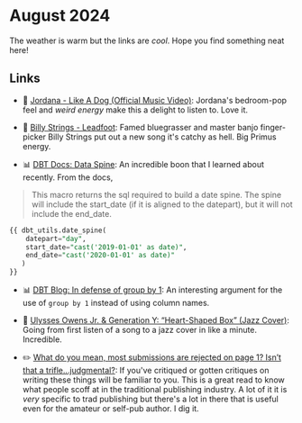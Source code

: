 # August 2024

The weather is warm but the links are _cool_.  Hope you find something neat here!

## Links

<!-- 
Music :: 🎸
Data :: 📊
General Software :: 💻
Papers :: 📝
Math :: 🧮
Dance :: 💃
Python :: 🐍
Writing & Editing :: ✏️
 -->

- 🎸 [Jordana - Like A Dog (Official Music Video)](https://youtu.be/ut7VtQGJHzE?si=KVXzfMSJ9zDdOuVQ): Jordana's bedroom-pop feel and _weird energy_ make this a delight to listen to.  Love it.

- 🎸 [Billy Strings - Leadfoot](https://www.youtube.com/watch?v=CBJudzjpi1w): Famed bluegrasser and master banjo finger-picker Billy Strings put out a new song it's catchy as hell.  Big Primus energy.

- 📊 [DBT Docs: Data Spine](https://github.com/dbt-labs/dbt-utils#date_spine-source): An incredible boon that I learned about recently.  From the docs,

> This macro returns the sql required to build a date spine. The spine will include the start_date (if it is aligned to the datepart), but it will not include the end_date.

```sql
{{ dbt_utils.date_spine(
    datepart="day",
    start_date="cast('2019-01-01' as date)",
    end_date="cast('2020-01-01' as date)"
   )
}}
```

- 📊 [DBT Blog: In defense of group by 1](https://www.getdbt.com/blog/write-better-sql-a-defense-of-group-by-1): An interesting argument for the use of `group by 1` instead of using column names.

- 🎸 [Ulysses Owens Jr. & Generation Y: “Heart-Shaped Box” (Jazz Cover)](https://www.notreble.com/buzz/2024/08/19/ulysses-owens-jr-generation-y-heart-shaped-box-jazz-cover/): Going from first listen of a song to a jazz cover in like a minute.  Incredible.

- ✏️ [What do you mean, most submissions are rejected on page 1? Isn’t that a trifle…judgmental?](https://www.annemini.com/2009/01/05/what-do-you-mean-most-submissions-are-rejected-on-page-1-isnt-that-a-triflejudgmental/revision-to-improve-your-books-chances/agency-screeners-pet-peeves-of-the-notorious-variety/): If you've critiqued or gotten critiques on writing these things will be familiar to you.  This is a great read to know what people scoff at in the traditional publishing industry.  A lot of it it is _very_ specific to trad publishing but there's a lot in there that is useful even for the amateur or self-pub author.  I dig it.

